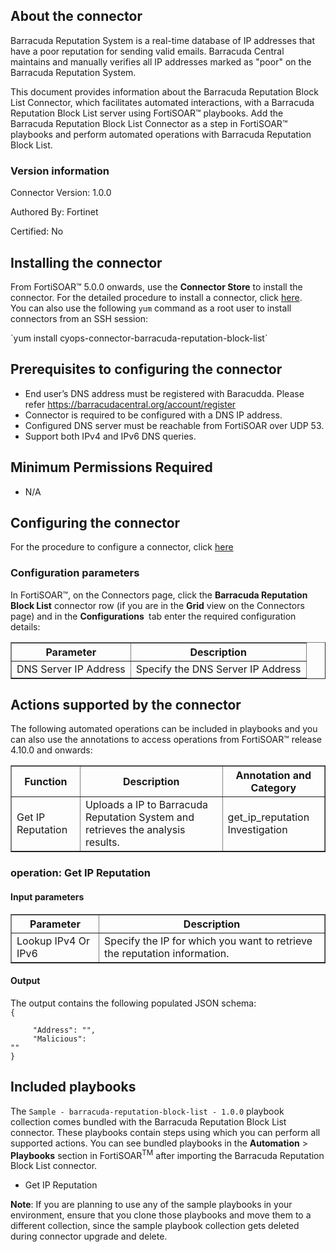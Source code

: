 ## About the connector
Barracuda Reputation System is a real-time database of IP addresses that have a poor reputation for sending valid emails. Barracuda Central maintains and manually verifies all IP addresses marked as "poor" on the Barracuda Reputation System.
<p>This document provides information about the Barracuda Reputation Block List Connector, which facilitates automated interactions, with a Barracuda Reputation Block List server using FortiSOAR&trade; playbooks. Add the Barracuda Reputation Block List Connector as a step in FortiSOAR&trade; playbooks and perform automated operations with Barracuda Reputation Block List.</p>

### Version information

Connector Version: 1.0.0


Authored By: Fortinet

Certified: No
## Installing the connector
<p>From FortiSOAR&trade; 5.0.0 onwards, use the <strong>Connector Store</strong> to install the connector. For the detailed procedure to install a connector, click <a href="https://docs.fortinet.com/document/fortisoar/0.0.0/installing-a-connector/1/installing-a-connector" target="_top">here</a>.<br>You can also use the following <code>yum</code> command as a root user to install connectors from an SSH session:</p>
`yum install cyops-connector-barracuda-reputation-block-list`

## Prerequisites to configuring the connector
- End user’s DNS address must be registered with Baracudda. Please refer https://barracudacentral.org/account/register
- Connector is required to be configured with a DNS IP address.
- Configured DNS server must be reachable from FortiSOAR over UDP 53.
- Support both IPv4 and IPv6 DNS queries.

## Minimum Permissions Required
- N/A

## Configuring the connector
For the procedure to configure a connector, click [here](https://docs.fortinet.com/document/fortisoar/0.0.0/configuring-a-connector/1/configuring-a-connector)
### Configuration parameters
<p>In FortiSOAR&trade;, on the Connectors page, click the <strong>Barracuda Reputation Block List</strong> connector row (if you are in the <strong>Grid</strong> view on the Connectors page) and in the <strong>Configurations&nbsp;</strong> tab enter the required configuration details:&nbsp;</p>
<table border=1><thead><tr><th>Parameter<br></th><th>Description<br></th></tr></thead><tbody><tr><td>DNS Server IP Address<br></td><td>Specify the DNS Server IP Address<br>
</tbody></table>

## Actions supported by the connector
The following automated operations can be included in playbooks and you can also use the annotations to access operations from FortiSOAR&trade; release 4.10.0 and onwards:
<table border=1><thead><tr><th>Function<br></th><th>Description<br></th><th>Annotation and Category<br></th></tr></thead><tbody><tr><td>Get IP Reputation<br></td><td>Uploads a IP to Barracuda Reputation System and retrieves the analysis results.<br></td><td>get_ip_reputation <br/>Investigation<br></td></tr>
</tbody></table>

### operation: Get IP Reputation
#### Input parameters
<table border=1><thead><tr><th>Parameter<br></th><th>Description<br></th></tr></thead><tbody><tr><td>Lookup IPv4 Or IPv6<br></td><td>Specify the IP for which you want to retrieve the reputation information.<br>
</td></tr></tbody></table>

#### Output
The output contains the following populated JSON schema:
<code><br>{
</code><code><br>&nbsp;&nbsp;&nbsp;&nbsp;    "Address": "",
</code><code><br>&nbsp;&nbsp;&nbsp;&nbsp;    "Malicious": ""
</code><code><br>}</code>
## Included playbooks
The `Sample - barracuda-reputation-block-list - 1.0.0` playbook collection comes bundled with the Barracuda Reputation Block List connector. These playbooks contain steps using which you can perform all supported actions. You can see bundled playbooks in the **Automation** > **Playbooks** section in FortiSOAR<sup>TM</sup> after importing the Barracuda Reputation Block List connector.

- Get IP Reputation

**Note**: If you are planning to use any of the sample playbooks in your environment, ensure that you clone those playbooks and move them to a different collection, since the sample playbook collection gets deleted during connector upgrade and delete.
